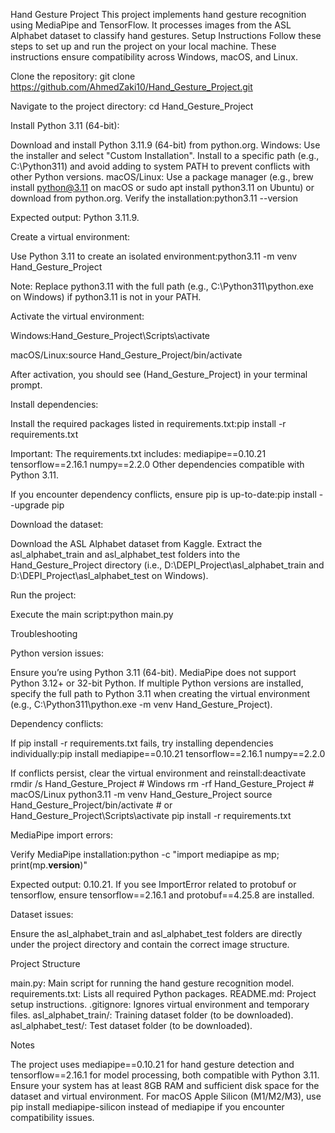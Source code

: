Hand Gesture Project
This project implements hand gesture recognition using MediaPipe and TensorFlow. It processes images from the ASL Alphabet dataset to classify hand gestures.
Setup Instructions
Follow these steps to set up and run the project on your local machine. These instructions ensure compatibility across Windows, macOS, and Linux.

Clone the repository:
git clone https://github.com/AhmedZaki10/Hand_Gesture_Project.git


Navigate to the project directory:
cd Hand_Gesture_Project


Install Python 3.11 (64-bit):

Download and install Python 3.11.9 (64-bit) from python.org.
Windows: Use the installer and select "Custom Installation". Install to a specific path (e.g., C:\Python311) and avoid adding to system PATH to prevent conflicts with other Python versions.
macOS/Linux: Use a package manager (e.g., brew install python@3.11 on macOS or sudo apt install python3.11 on Ubuntu) or download from python.org.
Verify the installation:python3.11 --version

Expected output: Python 3.11.9.


Create a virtual environment:

Use Python 3.11 to create an isolated environment:python3.11 -m venv Hand_Gesture_Project


Note: Replace python3.11 with the full path (e.g., C:\Python311\python.exe on Windows) if python3.11 is not in your PATH.


Activate the virtual environment:

Windows:Hand_Gesture_Project\Scripts\activate


macOS/Linux:source Hand_Gesture_Project/bin/activate


After activation, you should see (Hand_Gesture_Project) in your terminal prompt.


Install dependencies:

Install the required packages listed in requirements.txt:pip install -r requirements.txt


Important: The requirements.txt includes:
mediapipe==0.10.21
tensorflow==2.16.1
numpy==2.2.0
Other dependencies compatible with Python 3.11.


If you encounter dependency conflicts, ensure pip is up-to-date:pip install --upgrade pip




Download the dataset:

Download the ASL Alphabet dataset from Kaggle.
Extract the asl_alphabet_train and asl_alphabet_test folders into the Hand_Gesture_Project directory (i.e., D:\DEPI_Project\asl_alphabet_train and D:\DEPI_Project\asl_alphabet_test on Windows).


Run the project:

Execute the main script:python main.py





Troubleshooting

Python version issues:

Ensure you’re using Python 3.11 (64-bit). MediaPipe does not support Python 3.12+ or 32-bit Python.
If multiple Python versions are installed, specify the full path to Python 3.11 when creating the virtual environment (e.g., C:\Python311\python.exe -m venv Hand_Gesture_Project).


Dependency conflicts:

If pip install -r requirements.txt fails, try installing dependencies individually:pip install mediapipe==0.10.21 tensorflow==2.16.1 numpy==2.2.0


If conflicts persist, clear the virtual environment and reinstall:deactivate
rmdir /s Hand_Gesture_Project  # Windows
rm -rf Hand_Gesture_Project   # macOS/Linux
python3.11 -m venv Hand_Gesture_Project
source Hand_Gesture_Project/bin/activate  # or Hand_Gesture_Project\Scripts\activate
pip install -r requirements.txt




MediaPipe import errors:

Verify MediaPipe installation:python -c "import mediapipe as mp; print(mp.__version__)"

Expected output: 0.10.21.
If you see ImportError related to protobuf or tensorflow, ensure tensorflow==2.16.1 and protobuf==4.25.8 are installed.


Dataset issues:

Ensure the asl_alphabet_train and asl_alphabet_test folders are directly under the project directory and contain the correct image structure.



Project Structure

main.py: Main script for running the hand gesture recognition model.
requirements.txt: Lists all required Python packages.
README.md: Project setup instructions.
.gitignore: Ignores virtual environment and temporary files.
asl_alphabet_train/: Training dataset folder (to be downloaded).
asl_alphabet_test/: Test dataset folder (to be downloaded).

Notes

The project uses mediapipe==0.10.21 for hand gesture detection and tensorflow==2.16.1 for model processing, both compatible with Python 3.11.
Ensure your system has at least 8GB RAM and sufficient disk space for the dataset and virtual environment.
For macOS Apple Silicon (M1/M2/M3), use pip install mediapipe-silicon instead of mediapipe if you encounter compatibility issues.
